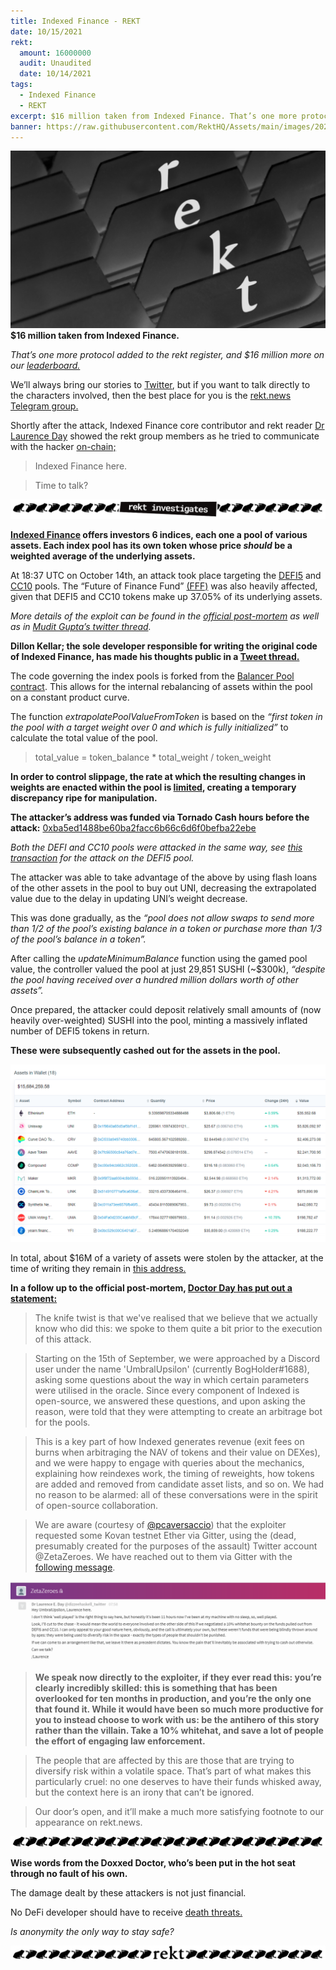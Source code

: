 ```yaml
---
title: Indexed Finance - REKT
date: 10/15/2021
rekt:
  amount: 16000000
  audit: Unaudited 
  date: 10/14/2021
tags:
  - Indexed Finance
  - REKT
excerpt: $16 million taken from Indexed Finance. That’s one more protocol added to the rekt register, and $16 million more on our leaderboard. Is anonymity the only way to stay safe?
banner: https://raw.githubusercontent.com/RektHQ/Assets/main/images/2021/10/Index-Header.png
---
```

![](https://raw.githubusercontent.com/RektHQ/Assets/main/images/2021/10/Index-Header.png)
**$16 million taken from Indexed Finance.**

_That’s one more protocol added to the rekt register, and $16 million more on our [leaderboard.](https://rekt.news/leaderboard/)_

We’ll always bring our stories to [Twitter](https://twitter.com/RektHQ), but if you want to talk directly to the characters involved, then the best place for you is the [rekt.news Telegram group.](https://t.me/Rekt_HQ)

Shortly after the attack, Indexed Finance core contributor and rekt reader [Dr Laurence Day](https://twitter.com/laurence_e_day) showed the rekt group members as he tried to communicate with the hacker [on-chain;](https://etherscan.io/tx/0x50af8eb95eeebf2ceb8e5a141841ad5bde7ddcc0bdc206ad761322cb26e4ec75)

>Indexed Finance here.

>Time to talk?

![](https://raw.githubusercontent.com/RektHQ/Assets/main/images/2021/09/rekt-investigates-linebreak.png)

**[Indexed Finance](https://indexed.finance/) offers investors 6 indices, each one a pool of various assets. Each index pool has its own token whose price _should_ be a weighted average of the underlying assets.**

At 18:37 UTC on October 14th, an attack took place targeting the [DEFI5](https://www.coingecko.com/en/coins/defi-top-5-index) and [CC10](https://www.coingecko.com/en/coins/cryptocurrency-top-10-index) pools. The “Future of Finance Fund” [(FFF)](https://www.coingecko.com/en/coins/future-of-finance-fund) was also heavily affected, given that DEFI5 and CC10 tokens make up 37.05% of its underlying assets.

_More details of the exploit can be found in the [official post-mortem](https://ndxfi.medium.com/indexed-attack-post-mortem-b006094f0bdc) as well as in [Mudit Gupta’s twitter thread](https://twitter.com/Mudit__Gupta/status/1448884940964188167)._

**Dillon Kellar; the sole developer responsible for writing the original code of Indexed Finance, has made his thoughts public in a [Tweet thread.](https://twitter.com/d1ll0nk/status/1448856748467630085)**

The code governing the index pools is forked from the [Balancer Pool contract](https://github.com/balancer-labs/balancer-core/blob/master/contracts/BPool.sol). This allows for the internal rebalancing of assets within the pool on a constant product curve.

The function _extrapolatePoolValueFromToken_ is based on the _“first token in the pool with a target weight over 0 and which is fully initialized”_ to calculate the total value of the pool.

>total_value = token_balance * total_weight / token_weight

**In order to control slippage, the rate at which the resulting changes in weights are enacted within the pool is [limited](https://docs.indexed.finance/index-pool-protocol/index), creating a temporary discrepancy ripe for manipulation.**

**The attacker’s address was funded via Tornado Cash hours before the attack:**
[0xba5ed1488be60ba2facc6b66c6d6f0befba22ebe](https://etherscan.io/address/0xba5ed1488be60ba2facc6b66c6d6f0befba22ebe)

_Both the DEFI and CC10 pools were attacked in the same way, see [this transaction](https://etherscan.io/tx/0x44aad3b853866468161735496a5d9cc961ce5aa872924c5d78673076b1cd95aa) for the attack on the DEFI5 pool._

The attacker was able to take advantage of the above by using flash loans of the other assets in the pool to buy out UNI, decreasing the extrapolated value due to the delay in updating UNI’s weight decrease.

This was done gradually, as the _“pool does not allow swaps to send more than 1/2 of the pool’s existing balance in a token or purchase more than 1/3 of the pool’s balance in a token”._

After calling the _updateMinimumBalance_ function using the gamed pool value, the controller valued the pool at just 29,851 SUSHI (~$300k), _“despite the pool having received over a hundred million dollars worth of other assets”._

Once prepared, the attacker could deposit relatively small amounts of (now heavily over-weighted) SUSHI into the pool, minting a massively inflated number of DEFI5 tokens in return.
 
**These were subsequently cashed out for the assets in the pool.**

![](https://raw.githubusercontent.com/RektHQ/Assets/main/images/2021/10/Index-assets.png)

In total, about $16M of a variety of assets were stolen by the attacker, at the time of writing they remain in [this address.](https://etherscan.io/address/0xba5ed1488be60ba2facc6b66c6d6f0befba22ebe)

**In a follow up to the official post-mortem, [Doctor Day has put out a statement:](https://twitter.com/laurence_e_day/status/1449036388209512457?s=20)**

>The knife twist is that we've realised that we believe that we actually know who did this: we spoke to them quite a bit prior to the execution of this attack.

>Starting on the 15th of September, we were approached by a Discord user under the name 'UmbralUpsilon' (currently BogHolder#1688), asking some questions about the way in which certain parameters were utilised in the oracle. Since every component of Indexed is open-source, we answered these questions, and upon asking the reason, were told that they were attempting to create an arbitrage bot for the pools.

>This is a key part of how Indexed generates revenue (exit fees on burns when arbitraging the NAV of tokens and their value on DEXes), and we were happy to engage with queries about the mechanics, explaining how reindexes work, the timing of reweights, how tokens are added and removed from candidate asset lists, and so on. We had no reason to be alarmed: all of these conversations were in the spirit of open-source collaboration.

>We are aware (courtesy of [@pcaversaccio](https://twitter.com/pcaversaccio)) that the exploiter requested some Kovan testnet Ether via Gitter, using the (dead, presumably created for the purposes of the assault) Twitter account @ZetaZeroes. We have reached out to them via Gitter with the [following message](https://imgur.com/a/rhUHQY2).

![](https://raw.githubusercontent.com/RektHQ/Assets/main/images/2021/10/Index-zeta.png)  

>**We speak now directly to the exploiter, if they ever read this: you’re clearly incredibly skilled: this is something that has been overlooked for ten months in production, and you’re the only one that found it. While it would have been so much more productive for you to instead choose to work with us: be the antihero of this story rather than the villain. Take a 10% whitehat, and save a lot of people the effort of engaging law enforcement.**

>The people that are affected by this are those that are trying to diversify risk within a volatile space. That’s part of what makes this particularly cruel: no one deserves to have their funds whisked away, but the context here is an irony that can’t be ignored.

>Our door’s open, and it’ll make a much more satisfying footnote to our appearance on rekt.news.

![](https://raw.githubusercontent.com/RektHQ/Assets/main/images/2021/03/rekt-linebreak.png)  

**Wise words from the Doxxed Doctor, who’s been put in the hot seat through no fault of his own.**

The damage dealt by these attackers is not just financial.

No DeFi developer should have to receive [death threats.](https://twitter.com/laurence_e_day/status/1448809966614290436?s=20) 

_Is anonymity the only way to stay safe?_

![](https://raw.githubusercontent.com/RektHQ/Assets/main/images/2021/03/rekt-text-linebreak.png) 
